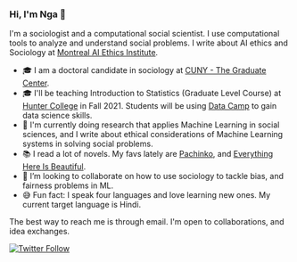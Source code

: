 ### Hi, I'm Nga 👋


I'm a sociologist and a computational social scientist. I use computational tools to analyze and understand social problems. I write about AI ethics and Sociology at [Montreal AI Ethics Institute](https://montrealethics.ai/the-sociology-of-ai-ethics-column-introduction/). 

- 🎓 I am a doctoral candidate in sociology at [CUNY - The Graduate Center](http://gc.cuny.edu/).
- 🎓 I'll be teaching Introduction to Statistics (Graduate Level Course) at [Hunter College](https://hunter.cuny.edu/) in Fall 2021. Students will be using [Data Camp](http://datacamp.com/) to gain data science skills. 
- 🔭 I'm currently doing research that applies Machine Learning in social sciences, and I write about ethical considerations of Machine Learning systems in solving social problems. 
- :books: I read a lot of novels. My favs lately are [Pachinko](https://www.minjinlee.com/book/pachinko/), and [Everything Here Is Beautiful](https://www.penguinrandomhouse.com/books/548173/everything-here-is-beautiful-by-mira-t-lee/). 
- 👯 I’m looking to collaborate on how to use sociology to tackle bias, and fairness problems in ML.  
- 😅 Fun fact: I speak four languages and love learning new ones. My current target language is Hindi. 


The best way to reach me is through email. I'm open to collaborations, and idea exchanges. 

[![Twitter Follow](https://img.shields.io/twitter/follow/NgaThanNYC?label=Follow&style=social)](https://twitter.com/NgaThanNYC)
